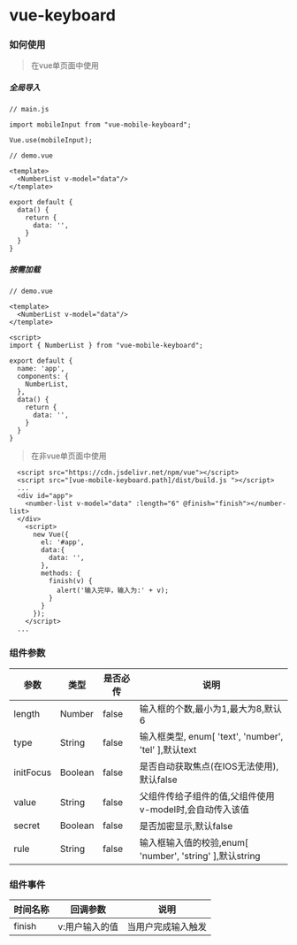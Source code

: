 # vue-keyboard

### 如何使用

> 在vue单页面中使用

##### 全局导入
```
// main.js

import mobileInput from "vue-mobile-keyboard";

Vue.use(mobileInput);

// demo.vue

<template>
  <NumberList v-model="data"/>
</template>

export default {
  data() {
    return {
      data: '',
    }
  }
}
```
##### 按需加载
```
// demo.vue

<template>
  <NumberList v-model="data"/>
</template>

<script>
import { NumberList } from "vue-mobile-keyboard";

export default {
  name: 'app',
  components: {
    NumberList,
  },
  data() {
    return {
      data: '',
    }
  }
}
```
> 在非vue单页面中使用
```
  <script src="https://cdn.jsdelivr.net/npm/vue"></script>
  <script src="[vue-mobile-keyboard.path]/dist/build.js "></script>
  ...
  <div id="app">
    <number-list v-model="data" :length="6" @finish="finish"></number-list>
  </div>
    <script>
      new Vue({
        el: '#app',
        data:{
          data: '',
        },
        methods: {
          finish(v) {
            alert('输入完毕，输入为:' + v);
          }
        }
      });
    </script>
  ...
```

### 组件参数
|参数|类型|是否必传|说明|
|--|--|--|--|
|length|Number|false|输入框的个数,最小为1,最大为8,默认6|
|type|String|false|输入框类型, enum[ 'text', 'number', 'tel' ],默认text|
|initFocus|Boolean|false|是否自动获取焦点(在IOS无法使用),默认false|
|value|String|false|父组件传给子组件的值,父组件使用v-model时,会自动传入该值|
|secret|Boolean|false|是否加密显示,默认false|
|rule|String|false|输入框输入值的校验,enum[ 'number', 'string' ],默认string|

### 组件事件
|时间名称|回调参数|说明|
|--|--|--|
|finish|v:用户输入的值|当用户完成输入触发|
